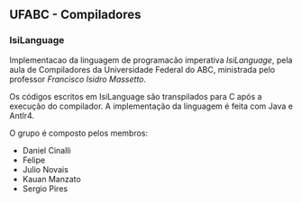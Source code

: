 ## UFABC - Compiladores
### IsiLanguage

Implementacao da linguagem de programacão imperativa *IsiLanguage*, pela aula de Compiladores da Universidade Federal do ABC, ministrada pelo professor *Francisco Isidro Massetto*.

Os códigos escritos em IsiLanguage são transpilados para C após a execução do compilador. A implementação da linguagem é feita com Java e Antlr4.

O grupo é composto pelos membros:
- Daniel Cinalli
- Felipe
- Julio Novais
- Kauan Manzato
- Sergio Pires
